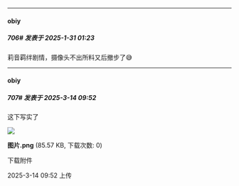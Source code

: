﻿
*****

####  obiy  
##### 706#       发表于 2025-1-31 01:23

莉音羁绊剧情，摄像头不出所料又后撤步了😅

*****

####  obiy  
##### 707#       发表于 2025-3-14 09:52

这下写实了

<img src="https://img.saraba1st.com/forum/202503/14/095202fj2y2tjrimnr2ti6.png" referrerpolicy="no-referrer">

<strong>图片.png</strong> (85.57 KB, 下载次数: 0)

下载附件

2025-3-14 09:52 上传

